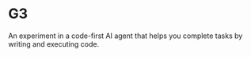 # G3

An experiment in a code-first AI agent that helps you complete tasks by writing and executing code.
